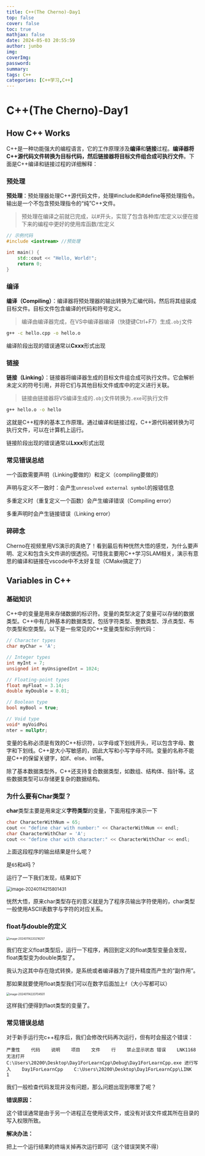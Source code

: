 ```yaml
---
title: C++(The Cherno)-Day1
top: false
cover: false
toc: true
mathjax: false
date: 2024-05-03 20:55:59
author: junbo
img:
coverImg:
password:
summary:
tags: C++
categories: [C++学习,C++]
---
```

# C++(The Cherno)-Day1

## How C++ Works

C++是一种功能强大的编程语言，它的工作原理涉及**编译**和**链接**过程。**编译器将C++源代码文件转换为目标代码，然后链接器将目标文件组合成可执行文件**。下面是C++编译和链接过程的详细解释：



### 预处理

**预处理**：预处理器处理C++源代码文件，处理#include和#define等预处理指令。输出是一个不包含预处理指令的“纯”C++文件。

> 预处理在编译之前就已完成，以#开头，实现了包含各种库/宏定义以便在接下来的编程中更好的使用库函数/宏定义

```cpp
// 示例代码
#include <iostream> //预处理

int main() {
    std::cout << "Hello, World!";
    return 0;
}
```

### 编译

**编译（Compiling）**：编译器将预处理器的输出转换为汇编代码，然后将其组装成目标文件。目标文件包含编译的代码和符号定义。

>  编译由编译器完成，在VS中编译器编译（快捷键Ctrl+F7）生成`.obj`文件

```bash
g++ -c hello.cpp -o hello.o
```

编译阶段出现的错误通常以**Cxxx**形式出现

### 链接

**链接（Linking）**：链接器将编译器生成的目标文件组合成可执行文件。它会解析未定义的符号引用，并将它们与其他目标文件或库中的定义进行关联。

> 链接由链接器将VS编译生成的`.obj`文件转换为`.exe`可执行文件

```bash
g++ hello.o -o hello
```

这就是C++程序的基本工作原理。通过编译和链接过程，C++源代码被转换为可执行文件，可以在计算机上运行。

链接阶段出现的错误通常以**Lxxx**形式出现

### 常见错误总结

一个函数需要声明（Linking要做的）和定义（compiling要做的）

声明与定义不一致时：会产生`unresolved external symbol`的报错信息

多重定义时（重复定义一个函数）会产生编译错误（Compiling error）

多重声明时会产生链接错误（Linking error）

### 碎碎念

Cherno在视频里用VS演示的真绝了！看到最后有种恍然大悟的感觉，为什么要声明、定义和包含头文件讲的很透彻。可惜我主要用C++学习SLAM相关，演示有意思的编译和链接在vscode中不太好复现（CMake搞定了）

## Variables in C++

### 基础知识

C++中的变量是用来存储数据的标识符。变量的类型决定了变量可以存储的数据类型。C++中有几种基本的数据类型，包括字符类型、整数类型、浮点类型、布尔类型和空类型。以下是一些常见的C++变量类型和示例代码：

```cpp
// Character types
char myChar = 'A';

// Integer types
int myInt = 7;
unsigned int myUnsignedInt = 1024;

// Floating-point types
float myFloat = 3.14;
double myDouble = 0.01;

// Boolean type
bool myBool = true;

// Void type
void* myVoidPoi
nter = nullptr;
```

变量的名称必须是有效的C++标识符，以字母或下划线开头，可以包含字母、数字和下划线。C++是大小写敏感的，因此大写和小写字母不同。变量的名称不能是C++的保留关键字，如if、else、int等。

除了基本数据类型外，C++还支持复合数据类型，如数组、结构体、指针等。这些数据类型可以存储更复杂的数据结构。

### 为什么要有Char类型？

**char**类型主要是用来定义**字符类型**的变量，下面用程序演示一下

```cpp
char CharacterWithNum = 65;
cout << "define char with number:" << CharacterWithNum << endl;
char CharacterWithChar = 'A';
cout << "define char with character:" << CharacterWithChar << endl;
```

上面这段程序的输出结果是什么呢？

是`65`和`A`吗？

运行了一下我们发现，结果如下

<img src="C:\Users\20200\AppData\Roaming\Typora\typora-user-images\image-20240114215801431.png" alt="image-20240114215801431" style="zoom: 80%;" />

恍然大悟，原来char类型存在的意义就是为了程序员输出字符使用的，char类型一般使用ASCII表数字与字符的对应关系。

### float与double的定义

<img src="C:\Users\20200\AppData\Roaming\Typora\typora-user-images\image-20240114220216257.png" alt="image-20240114220216257" style="zoom: 50%;" />

我们在定义float类型后，运行一下程序，再回到定义的float类型变量会发现，float类型变为double类型了。

我认为这其中存在隐式转换，是系统或者编译器为了提升精度而产生的“副作用”。

那如果就要使用float类型我们可以在数字后面加上`f`（大小写都可以）

<img src="C:\Users\20200\AppData\Roaming\Typora\typora-user-images\image-20240114220704501.png" alt="image-20240114220704501" style="zoom: 50%;" />

这样我们便得到flaot类型的变量了。

### 常见错误总结

对于新手运行完c++程序后，我们会修改代码再次运行，但有时会报这个错误：

`严重性    代码    说明    项目    文件    行    禁止显示状态
错误    LNK1168    无法打开C:\Users\20200\Desktop\Day1ForLearnCpp\Debug\Day1ForLearnCpp.exe 进行写入    Day1ForLearnCpp    C:\Users\20200\Desktop\Day1ForLearnCpp\LINK    1    `

我们一般检查代码发现并没有问题，那么问题出现到哪里了呢？

**错误原因：**

这个错误通常是由于另一个进程正在使用该文件，或没有对该文件或其所在目录的写入权限所致。

**解决办法：**

把上一个运行结果的终端关掉再次运行即可（这个错误哭笑不得）
